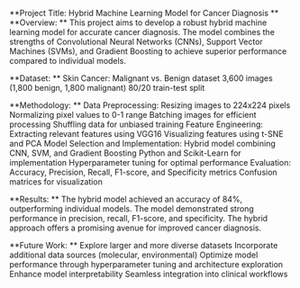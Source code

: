 **Project Title: Hybrid Machine Learning Model for Cancer Diagnosis
**
**Overview:
**
This project aims to develop a robust hybrid machine learning model for accurate cancer diagnosis. The model combines the strengths of Convolutional Neural Networks (CNNs), Support Vector Machines (SVMs), and Gradient Boosting to achieve superior performance compared to individual models.

**Dataset:
**
Skin Cancer: Malignant vs. Benign dataset
3,600 images (1,800 benign, 1,800 malignant)
80/20 train-test split

**Methodology:
**
Data Preprocessing:
Resizing images to 224x224 pixels
Normalizing pixel values to 0-1 range
Batching images for efficient processing
Shuffling data for unbiased training
Feature Engineering:
Extracting relevant features using VGG16
Visualizing features using t-SNE and PCA
Model Selection and Implementation:
Hybrid model combining CNN, SVM, and Gradient Boosting
Python and Scikit-Learn for implementation
Hyperparameter tuning for optimal performance
Evaluation:
Accuracy, Precision, Recall, F1-score, and Specificity metrics
Confusion matrices for visualization

**Results:
**
The hybrid model achieved an accuracy of 84%, outperforming individual models.
The model demonstrated strong performance in precision, recall, F1-score, and specificity.
The hybrid approach offers a promising avenue for improved cancer diagnosis.

**Future Work:
**
Explore larger and more diverse datasets
Incorporate additional data sources (molecular, environmental)
Optimize model performance through hyperparameter tuning and architecture exploration
Enhance model interpretability
Seamless integration into clinical workflows
